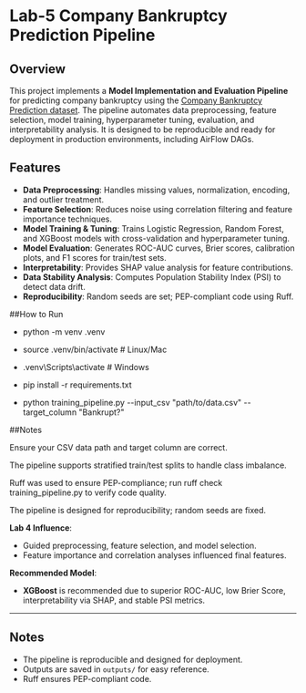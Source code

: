 # Lab-5 Company Bankruptcy Prediction Pipeline

## Overview
This project implements a **Model Implementation and Evaluation Pipeline** for predicting company bankruptcy using the [Company Bankruptcy Prediction dataset](https://www.kaggle.com/datasets/fedesoriano/company-bankruptcy-prediction). The pipeline automates data preprocessing, feature selection, model training, hyperparameter tuning, evaluation, and interpretability analysis. It is designed to be reproducible and ready for deployment in production environments, including AirFlow DAGs.

## Features
- **Data Preprocessing**: Handles missing values, normalization, encoding, and outlier treatment.  
- **Feature Selection**: Reduces noise using correlation filtering and feature importance techniques.  
- **Model Training & Tuning**: Trains Logistic Regression, Random Forest, and XGBoost models with cross-validation and hyperparameter tuning.  
- **Model Evaluation**: Generates ROC-AUC curves, Brier scores, calibration plots, and F1 scores for train/test sets.  
- **Interpretability**: Provides SHAP value analysis for feature contributions.  
- **Data Stability Analysis**: Computes Population Stability Index (PSI) to detect data drift.  
- **Reproducibility**: Random seeds are set; PEP-compliant code using Ruff.

##How to Run
- python -m venv .venv
- source .venv/bin/activate  # Linux/Mac
- .venv\Scripts\activate     # Windows

-  pip install -r requirements.txt
-  python training_pipeline.py --input_csv "path/to/data.csv" --target_column "Bankrupt?"

##Notes

Ensure your CSV data path and target column are correct.

The pipeline supports stratified train/test splits to handle class imbalance.

Ruff was used to ensure PEP-compliance; run ruff check training_pipeline.py to verify code quality.

The pipeline is designed for reproducibility; random seeds are fixed.


**Lab 4 Influence**:
- Guided preprocessing, feature selection, and model selection.  
- Feature importance and correlation analyses influenced final features.  

**Recommended Model**:
- **XGBoost** is recommended due to superior ROC-AUC, low Brier Score, interpretability via SHAP, and stable PSI metrics.

---

## Notes
- The pipeline is reproducible and designed for deployment.  
- Outputs are saved in `outputs/` for easy reference.  
- Ruff ensures PEP-compliant code.






